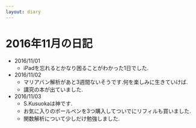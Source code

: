 ```yaml
---
layout: diary
---
```


# 2016年11月の日記

- 2016/11/01
	- iPadを忘れるとかなり困ることがわかった1日でした.
- 2016/11/02
	- マリアバン解析があと3週間ないそうです.何を楽しみに生きていけば.
	- 講究の本が出ていました.
- 2016/11/03
	- S.Kusuokaは神です.
	- お気に入りのボールペンを3つ購入してついでにリフィルも買いました.
	- 関数解析について少しだけ勉強しました.